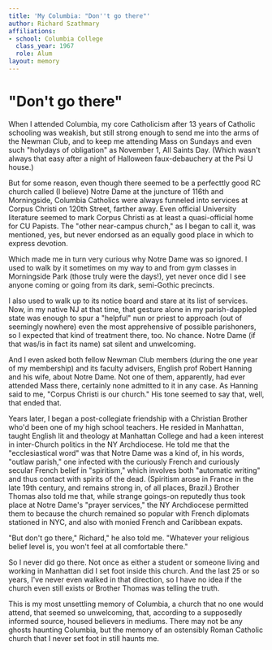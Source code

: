 ```yaml
---
title: 'My Columbia: "Don''t go there"'
author: Richard Szathmary
affiliations:
- school: Columbia College
  class_year: 1967
  role: Alum
layout: memory
---
```


# "Don't go there"

When I attended Columbia, my core Catholicism after 13 years of Catholic schooling was weakish, but still strong enough to send me into the arms of the Newman Club, and to keep me attending Mass on Sundays and even such "holydays of obligation" as November 1, All Saints Day. (Which wasn't always that easy after a night of Halloween faux-debauchery at the Psi U house.)

But for some reason, even though there seemed to be a perfecttly good RC church called (I believe) Notre Dame at the juncture of 116th and Morningside, Columbia Catholics were always funneled into services at Corpus Christi on 120th Street, farther away. Even official University literature seemed to mark Corpus Christi as at least a quasi-official home for CU Papists. The "other near-campus church," as I began to call it, was mentioned, yes, but never endorsed as an equally good place in which to express devotion.

Which made me in turn very curious why Notre Dame was so ignored. I used to walk by it sometimes on my way to and from gym classes in Morningside Park (those truly were the days!), yet never once did I see anyone coming or going from its dark, semi-Gothic precincts.

I also used to walk up to its notice board and stare at its list of services. Now, in my native NJ at that time, that gesture alone in my parish-dappled state was enough to spur a "helpful" nun or priest to approach (out of seemingly nowhere) even the most apprehensive of possible parishoners, so I expected that kind of treatment there, too. No chance. Notre Dame (if that was/is in fact its name) sat silent and unwelcoming.

And I even asked both fellow Newman Club members (during the one year of my membership) and its faculty advisers, English prof Robert Hanning and his wife, about Notre Dame. Not one of them, apparently, had ever attended Mass there, certainly none admitted to it in any case. As Hanning said to me, "Corpus Christi is our church." His tone seemed to say that, well, that ended that.

Years later, I began a post-collegiate friendship with a Christian Brother who'd been one of my high school teachers. He resided in Manhattan, taught English lit and theology at Manhattan College and had a keen interest in inter-Church politics in the NY Archdiocese. He told me that the "ecclesiastical word" was that Notre Dame was a kind of, in his words, "outlaw parish," one infected with the curiously French and curiously secular French belief in "spiritism," which involves both "automatic writing" and thus contact with spirits of the dead. (Spiritism arose in France in the late 19th century, and remains strong in, of all places, Brazil.) Brother Thomas also told me that, while strange goings-on reputedly thus took place at Notre Dame's "prayer services," the NY Archdiocese permitted them to because the church remained so popular with French diplomats stationed in NYC, and also with monied French and Caribbean expats.

"But don't go there," Richard," he also told me. "Whatever your religious belief level is, you won't feel at all comfortable there."

So I never did go there. Not once as either a student or someone living and working in Manhattan did I set foot inside this church. And the last 25 or so years, I've never even walked in that direction, so I have no idea if the church even still exists or Brother Thomas was telling the truth.

This is my most unsettling memory of Columbia, a church that no one would attend, that seemed so unwelcoming, that, according to a supposedly informed source, housed believers in mediums. There may not be any ghosts haunting Columbia, but the memory of an ostensibly Roman Catholic church that I never set foot in still haunts me.
